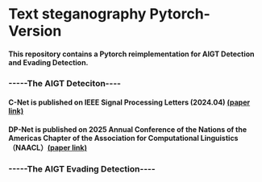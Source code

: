 # Text steganography Pytorch-Version

#### This repository contains a Pytorch reimplementation for AIGT Detection and Evading Detection.

### -----The AIGT Deteciton----

#### C-Net is published on IEEE Signal Processing Letters (2024.04) [(paper link)](https://ieeexplore.ieee.org/abstract/document/10508945)
#### DP-Net is published on 2025 Annual Conference of the Nations of the Americas Chapter of the Association for Computational Linguistics （NAACL）[(paper link)](https://ieeexplore.ieee.org/abstract/document/10508945)

### -----The  AIGT Evading Detection----
